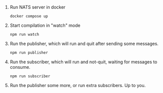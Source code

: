 1. Run NATS server in docker
   ```
   docker compose up 
   ```
   
1. Start compilation in "watch" mode
   ```
   npm run watch 
   ```
   
1. Run the publisher, which will run and quit after sending some messages.
   ```
   npm run publisher
   ```
   
1. Run the subscriber, which will run and not-quit, waiting for messages to consume.
   ```
   npm run subscriber 
   ```
   
1. Run the publisher some more, or run extra subscribers.  Up to you.
